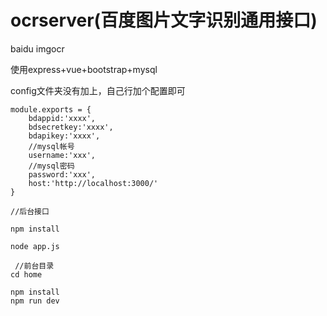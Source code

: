 # ocrserver(百度图片文字识别通用接口)
baidu imgocr


使用express+vue+bootstrap+mysql

config文件夹没有加上，自己行加个配置即可
```
module.exports = {
    bdappid:'xxxx',
    bdsecretkey:'xxxx',
    bdapikey:'xxxx',
    //mysql帐号
    username:'xxx',
    //mysql密码
    password:'xxx',
    host:'http://localhost:3000/'
}

```
```
//后台接口

npm install

node app.js

 //前台目录
cd home

npm install
npm run dev
```



